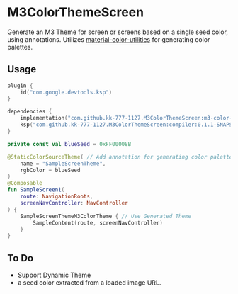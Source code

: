 # M3ColorThemeScreen

Generate an M3 Theme for screen or screens based on a single seed color, using annotations. Utilizes [material-color-utilities](https://github.com/material-foundation/material-color-utilities) for generating color palettes.

## Usage
```gradle.kts
plugin {
    id("com.google.devtools.ksp")
}

dependencies {
    implementation("com.github.kk-777-1127.M3ColorThemeScreen:m3-color-theme-screen:0.1.1-SNAPSHOT")
    ksp("com.github.kk-777-1127.M3ColorThemeScreen:compiler:0.1.1-SNAPSHOT")
}
```

```kotlin
private const val blueSeed = 0xFF00008B

@StaticColorSourceTheme( // Add annotation for generating color palette and theme at build time.
    name = "SampleScreenTheme",
    rgbColor = blueSeed
)
@Composable
fun SampleScreen1(
    route: NavigationRoots,
    screenNavController: NavController
) {
    SampleScreenThemeM3ColorTheme { // Use Generated Theme 
        SampleContent(route, screenNavController)
    }
}
```

## To Do
- Support Dynamic Theme
- a seed color extracted from a loaded image URL.
